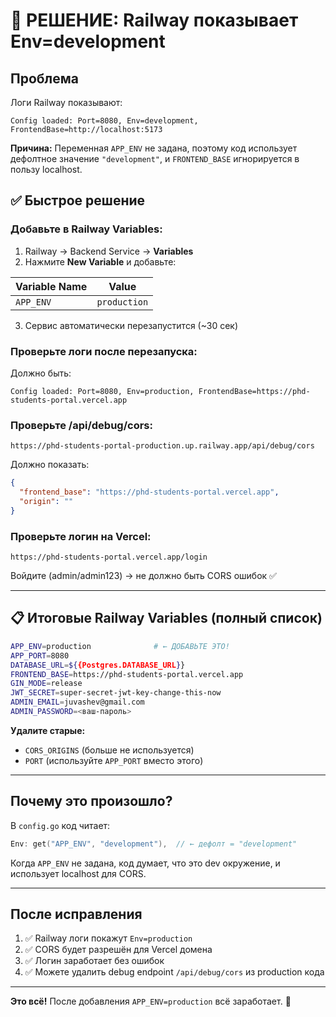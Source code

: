 # 🎯 РЕШЕНИЕ: Railway показывает Env=development

## Проблема

Логи Railway показывают:
```
Config loaded: Port=8080, Env=development, FrontendBase=http://localhost:5173
```

**Причина:** Переменная `APP_ENV` не задана, поэтому код использует дефолтное значение `"development"`, и `FRONTEND_BASE` игнорируется в пользу localhost.

## ✅ Быстрое решение

### Добавьте в Railway Variables:

1. Railway → Backend Service → **Variables**
2. Нажмите **New Variable** и добавьте:

| Variable Name | Value |
|--------------|-------|
| `APP_ENV` | `production` |

3. Сервис автоматически перезапустится (~30 сек)

### Проверьте логи после перезапуска:

Должно быть:
```
Config loaded: Port=8080, Env=production, FrontendBase=https://phd-students-portal.vercel.app
```

### Проверьте /api/debug/cors:

```
https://phd-students-portal-production.up.railway.app/api/debug/cors
```

Должно показать:
```json
{
  "frontend_base": "https://phd-students-portal.vercel.app",
  "origin": ""
}
```

### Проверьте логин на Vercel:

```
https://phd-students-portal.vercel.app/login
```

Войдите (admin/admin123) → не должно быть CORS ошибок ✅

---

## 📋 Итоговые Railway Variables (полный список)

```bash
APP_ENV=production              # ← ДОБАВЬТЕ ЭТО!
APP_PORT=8080
DATABASE_URL=${{Postgres.DATABASE_URL}}
FRONTEND_BASE=https://phd-students-portal.vercel.app
GIN_MODE=release
JWT_SECRET=super-secret-jwt-key-change-this-now
ADMIN_EMAIL=juvashev@gmail.com
ADMIN_PASSWORD=<ваш-пароль>
```

**Удалите старые:**
- `CORS_ORIGINS` (больше не используется)
- `PORT` (используйте `APP_PORT` вместо этого)

---

## Почему это произошло?

В `config.go` код читает:
```go
Env: get("APP_ENV", "development"),  // ← дефолт = "development"
```

Когда `APP_ENV` не задана, код думает, что это dev окружение, и использует localhost для CORS.

---

## После исправления

1. ✅ Railway логи покажут `Env=production`
2. ✅ CORS будет разрешён для Vercel домена
3. ✅ Логин заработает без ошибок
4. ✅ Можете удалить debug endpoint `/api/debug/cors` из production кода

---

**Это всё!** После добавления `APP_ENV=production` всё заработает. 🚀

